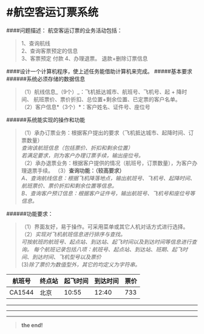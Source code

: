 #航空客运订票系统
================================

####问题描述： 航空客运订票的业务活动包括：

>	1、查询航线                    
>	2、查询客票预定的信息                         
>	3、客票预定     付款
>	4、办理退票。   退款+删除订票信息
	
####设计一个计算机程序，使上述任务能借助计算机来完成。
#####基本要求
######系统必须存储的数据信息

>（1）航线信息_（9个）_：飞机抵达城市、航班号、飞机号、起 + 降时间、   航班票价、票价折扣、总位置+剩余位置、已定票的客户名单。   
>（2）客户信息*（3个）*：客户姓名、证件号、座位号

######系统能实现的操作和功能

>（1）承办订票业务：根据客户提出的要求（飞机抵达城市、起降时间、订票数量）   
    *查询该航班信息（包括票价、折扣和剩余位置）*     
	*若满足要求，则为客户办理订票手续，输出座位号。*   
>（2）承办退票业务：根据客户提供的情况（航班号，订票数量），为客户办理退票手续。
>（3）**查询功能：（较高要求）**  
	*A、查询航线信息：根据飞机降落地点，输出航班号、飞机号、起降时间、航班票价、票价折扣和剩余位置等信息。*   
	*B、查询客户预订信息：根据客户证件号，输出航班号、飞机号和座位号等信息。*

######功能要求：

>（1）界面友好，易于操作。可采用菜单或其它人机对话方式进行选择。   
> （2）*实现对飞机航班信息进行排序与查找。*   
   *可按航班的航班号、起点站、到达站、起飞时间以及到达时间等信息进行查询。
   每个航班记录包括八项：航班号、起点站、到达站、班期、起飞时间、到达时间、飞机型号以及票价*  
>(3)*除了票价为数值型外，其它的均定义为字符串。*
><B>


| 航班号 | 终点站 | 起飞时间 | 到达时间 | 票价 |  
| --- | --- | --- | --- | --- |  
| CA1544 | 北京 | 10:55 | 12:40 | 733 |    	
>           
***
***
***


>**the end!**
